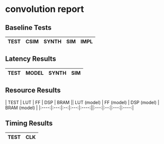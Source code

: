 
# convolution report

## Baseline Tests

| TEST | CSIM | SYNTH | SIM | IMPL |
|:----:|:----:|:-----:|:---:|:----:|


## Latency Results

| TEST | MODEL | SYNTH | SIM |
|:----:|:-----:|:-----:|:---:|


## Resource Results

| TEST | LUT | FF | DSP | BRAM || LUT (model) | FF (model) | DSP (model) | BRAM (model) |
|:----:|:---:|:--:|:---:|:----:||:---:|:--:|:---:|:----:|


## Timing Results

| TEST | CLK |
|:----:|:---:|

